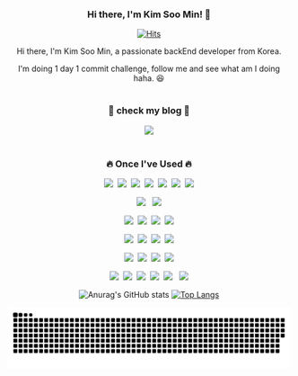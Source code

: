 <div align="center">

### Hi there, I'm Kim Soo Min! 👋

[![Hits](https://hits.seeyoufarm.com/api/count/incr/badge.svg?url=https%3A%2F%2Fgithub.com%2Findeeeah&count_bg=%2379C83D&title_bg=%23555555&icon=&icon_color=%23E7E7E7&title=hits&edge_flat=false)](https://hits.seeyoufarm.com)

<p>Hi there, I'm Kim Soo Min, a passionate backEnd developer from Korea.</p>
<p>I'm doing 1 day 1 commit challenge, follow me and see what am I doing haha. 😆</p>

#
<h3>🌷 check my blog 🌷</h3>

<p><a href="https://indeeah.notion.site/98aa743cc49f4f3dbf61ef75dec7ec53" target="_blank"><img src="https://img.shields.io/badge/BLOG-EA4AAA?style=flat&logo=GitHub Sponsors&logoColor=white"/></a></p>

#

<h3>🔥 Once I've Used 🔥</h3>

<p><img src="https://img.shields.io/badge/Node.js-c2c5c5?style=flat&logo=Node.js&logoColor=339933"/>&nbsp;&nbsp;<img src="https://img.shields.io/badge/MySQL-f1d8d9?style=flat&logo=MySQL&logoColor=4479A1"/>&nbsp;&nbsp;<img src="https://img.shields.io/badge/Oracle-f1d8d9?style=flat&logo=Oracle&logoColor=F80000"/>&nbsp;&nbsp;<img src="https://img.shields.io/badge/Bootstrap-yellow?style=flat&logo=Bootstrap&logoColor=7952B3"/>&nbsp;&nbsp;<img src="https://img.shields.io/badge/Spring-lightgrey?style=flat&logo=Spring&logoColor=6DB33F"/>&nbsp;&nbsp;<img src="https://img.shields.io/badge/C-lightgrey?style=flat&logo=C&logoColor=A8B9CC"/>&nbsp;&nbsp;<img src="https://img.shields.io/badge/Java-gray?style=flat&logo=Java&logoColor=F7DF1E"/></p>

<p><img src="https://img.shields.io/badge/Mocha-green?style=flat&logo=Mocha&logoColor=8D6748"/>&nbsp;&nbsp;
<img src="https://img.shields.io/badge/Jest-green?style=flat&logo=Jest&logoColor=C21325"/></p>

<p><img src="https://img.shields.io/badge/HTML5-E34F26?style=flat&logo=html5&logoColor=white"/>&nbsp;&nbsp;<img src="https://img.shields.io/badge/CSS3-1572B6?style=flat&logo=css3&logoColor=white"/>&nbsp;&nbsp;<img src="https://img.shields.io/badge/JavaScript-gray?style=flat&logo=JavaScript&logoColor=F7DF1E"/>&nbsp;&nbsp;<img src="https://img.shields.io/badge/Vue.js-gray?style=flat&logo=Vue.js&logoColor=4FC08D"/></p>

<p><img src="https://img.shields.io/badge/Amazon AWS-gray?style=flat&logo=Amazon AWS&logoColor=232F3E"/>&nbsp;&nbsp;<img src="https://img.shields.io/badge/AWS Lambda-gray?style=flat&logo=AWS Lambda&logoColor=FF9900"/>&nbsp;&nbsp;<img src="https://img.shields.io/badge/Amazon S3-gray?style=flat&logo=Amazon S3&logoColor=569A31"/>&nbsp;&nbsp;<img src="https://img.shields.io/badge/Amazon API Gateway-gray?style=flat&logo=Amazon API Gateway&logoColor=FF4F8B"/></p>

<p><img src="https://img.shields.io/badge/Amazon CloudWatch-gray?style=flat&logo=Amazon CloudWatch&logoColor=FF4F8B"/>&nbsp;&nbsp;<img src="https://img.shields.io/badge/Amazon SQS-gray?style=flat&logo=Amazon SQS&logoColor=FF4F8B"/>&nbsp;&nbsp;<img src="https://img.shields.io/badge/Amazon DynamoDB-gray?style=flat&logo=Amazon DynamoDB&logoColor=4053D6"/>&nbsp;&nbsp;<img src="https://img.shields.io/badge/Amazon RDS-gray?style=flat&logo=Amazon RDS&logoColor=527FFF"/></p>

<p><img src="https://img.shields.io/badge/Notion-b4f5bd?style=flat&logo=Notion&logoColor=black"/>&nbsp;&nbsp;<img src="https://img.shields.io/badge/GitHub-gray?style=flat&logo=GitHub&logoColor=black"/>&nbsp;&nbsp;<img src="https://img.shields.io/badge/Git-blue?style=flat&logo=Git&logoColor=F05032"/>&nbsp;&nbsp;<img src="https://img.shields.io/badge/Jira-green?style=flat&logo=Jira&logoColor=0052CC"/>&nbsp;&nbsp;<img src="https://img.shields.io/badge/Microsoft Teams-blue?style=flat&logo=Microsoft Teams&logoColor=6264A7"/>
&nbsp;&nbsp;<img src="https://img.shields.io/badge/Discord-blue?style=flat&logo=Discord&logoColor=5865F2"/></p>
  

![Anurag's GitHub stats](https://github-readme-stats.vercel.app/api?username=indeeeah&theme=blue-green&show_icons=true)
[![Top Langs](https://github-readme-stats.vercel.app/api/top-langs/?username=indeeeah&layout=compact&theme=blue-green)](https://github.com/indeeeah/github-readme-stats)

</div>

![snake gif](https://github.com/indeeeah/indeeeah/blob/output/github-contribution-grid-snake.svg)

<!--
**indeeeah/indeeeah** is a ✨ _special_ ✨ repository because its `README.md` (this file) appears on your GitHub profile.

Here are some ideas to get you started:

- 🔭 I’m currently working on ...
- 🌱 I’m currently learning ...
- 👯 I’m looking to collaborate on ...
- 🤔 I’m looking for help with ...
- 💬 Ask me about ...
- 📫 How to reach me: ...
- 😄 Pronouns: ...
- ⚡ Fun fact: ...
-->
